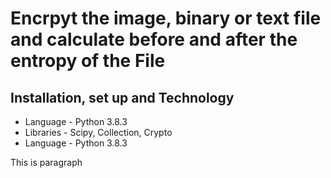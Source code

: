 <html>

<head>

</head>

<body>
    <h1>Encrpyt the image, binary or text file and calculate before and after the entropy of the File</h1>
    <h2>Installation, set up and Technology</h2>
    <ul>
        <li>Language - Python 3.8.3</li>
        <li>Libraries - Scipy, Collection, Crypto</li>
        <li>Language - Python 3.8.3</li>
    </ul>
    <p>This is paragraph</p>
</body>

</html>

